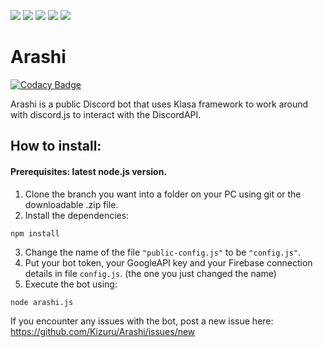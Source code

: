 <a href='https://nodejs.org/'><image src='https://img.shields.io/badge/node--js-v11.3.0-brightgreen.svg?logo=node.js&longCache=true&style=flat-square'></a> <a href='http://npmjs.com/'><image src='https://img.shields.io/badge/npm-6.2.0-orange.svg?logo=npm&longCache=true&style=flat-square'></a> <a href='https://www.npmjs.com/package/discord.js'><image src='https://img.shields.io/badge/discord.js-v12.0.0--dev-blue.svg?logo=npm&longCache=true&style=flat-square'></a> <a href='https://www.npmjs.com/package/klasa'><image src='https://img.shields.io/badge/klasa-v0.5.0--dev-blue.svg?logo=npm&longCache=true&style=flat-square'></a> <a href='https://discord.gg/kaZ2jf8'><image src='https://img.shields.io/discord/517738561420787722.svg?logo=discord&longCache=true&style=flat-square&colorB=7289DA'></a>

# Arashi

[![Codacy Badge](https://api.codacy.com/project/badge/Grade/23e1f53b27184c46805f33988216a49e)](https://app.codacy.com/app/Kizuru/Arashi?utm_source=github.com&utm_medium=referral&utm_content=Kizuru/Arashi&utm_campaign=Badge_Grade_Settings)

Arashi is a public Discord bot that uses Klasa framework to work around with discord.js to interact with the DiscordAPI.

## How to install:

#### Prerequisites: latest node.js version.

1. Clone the branch you want into a folder on your PC using git or the downloadable .zip file.
2. Install the dependencies:
```node
npm install
```
3. Change the name of the file `"public-config.js"` to be `"config.js"`.
4. Put your bot token, your GoogleAPI key and your Firebase connection details in file `config.js`. (the one you just changed the name)
5. Execute the bot using: 
```node
node arashi.js
```

If you encounter any issues with the bot, post a new issue here:
https://github.com/Kizuru/Arashi/issues/new
